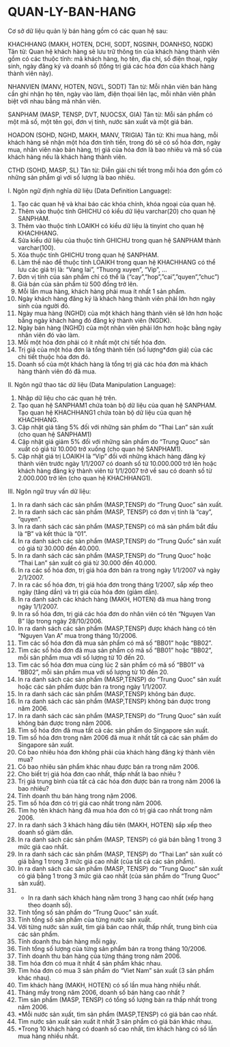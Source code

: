 # QUAN-LY-BAN-HANG
Cơ sở dữ liệu quản lý bán hàng gồm có các quan hệ sau:

KHACHHANG (MAKH, HOTEN, DCHI, SODT, NGSINH, DOANHSO, NGDK)
Tân từ: Quan hệ khách hàng sẽ lưu trữ thông tin của khách hàng thành viên gồm có các thuộc tính: mã khách hàng, họ tên, địa chỉ, số điện thoại, ngày sinh, ngày đăng ký và doanh số (tổng trị giá các hóa đơn của khách hàng thành viên này).

NHANVIEN (MANV, HOTEN, NGVL, SODT)
Tân từ: Mỗi nhân viên bán hàng cần ghi nhận họ tên, ngày vào làm, điện thọai liên lạc, mỗi nhân viên phân biệt với nhau bằng mã nhân viên.

SANPHAM (MASP, TENSP, DVT, NUOCSX, GIA)
Tân từ: Mỗi sản phẩm có một mã số, một tên gọi, đơn vị tính, nước sản xuất và một giá bán.

HOADON (SOHD, NGHD, MAKH, MANV, TRIGIA)
Tân từ: Khi mua hàng, mỗi khách hàng sẽ nhận một hóa đơn tính tiền, trong đó sẽ có số hóa đơn, ngày mua, nhân viên nào bán hàng, trị giá của hóa đơn là bao nhiêu và mã số của khách hàng nếu là khách hàng thành viên.

CTHD (SOHD, MASP, SL)
Tân từ: Diễn giải chi tiết trong mỗi hóa đơn gồm có những sản phẩm gì với số lượng là bao nhiêu.


I. Ngôn ngữ định nghĩa dữ liệu (Data Definition Language):
1.	Tạo các quan hệ và khai báo các khóa chính, khóa ngoại của quan hệ.
2.	Thêm vào thuộc tính GHICHU có kiểu dữ liệu varchar(20) cho quan hệ SANPHAM.
3.	Thêm vào thuộc tính LOAIKH có kiểu dữ liệu là tinyint cho quan hệ KHACHHANG.
4.	Sửa kiểu dữ liệu của thuộc tính GHICHU trong quan hệ SANPHAM thành varchar(100).
5.	Xóa thuộc tính GHICHU trong quan hệ SANPHAM.
6.	Làm thế nào để thuộc tính LOAIKH trong quan hệ KHACHHANG có thể lưu các giá trị là: “Vang lai”, “Thuong xuyen”, “Vip”, …
7.	Đơn vị tính của sản phẩm chỉ có thể là (“cay”,”hop”,”cai”,”quyen”,”chuc”)
8.	Giá bán của sản phẩm từ 500 đồng trở lên.
9.	Mỗi lần mua hàng, khách hàng phải mua ít nhất 1 sản phẩm.
10.	Ngày khách hàng đăng ký là khách hàng thành viên phải lớn hơn ngày sinh của người đó.
11.	Ngày mua hàng (NGHD) của một khách hàng thành viên sẽ lớn hơn hoặc bằng ngày khách hàng đó đăng ký thành viên (NGDK).
12.	Ngày bán hàng (NGHD) của một nhân viên phải lớn hơn hoặc bằng ngày nhân viên đó vào làm.
13.	Mỗi một hóa đơn phải có ít nhất một chi tiết hóa đơn.
14.	Trị giá của một hóa đơn là tổng thành tiền (số lượng*đơn giá) của các chi tiết thuộc hóa đơn đó.
15.	Doanh số của một khách hàng là tổng trị giá các hóa đơn mà khách hàng thành viên đó đã mua.

II. Ngôn ngữ thao tác dữ liệu (Data Manipulation Language):
1.	Nhập dữ liệu cho các quan hệ trên.
2.	Tạo quan hệ SANPHAM1 chứa toàn bộ dữ liệu của quan hệ SANPHAM. Tạo quan hệ KHACHHANG1 chứa toàn bộ dữ liệu của quan hệ KHACHHANG.
3.	Cập nhật giá tăng 5% đối với những sản phẩm do “Thai Lan” sản xuất (cho quan hệ SANPHAM1)
4.	Cập nhật giá giảm 5% đối với những sản phẩm do “Trung Quoc” sản xuất có giá từ 10.000 trở xuống (cho quan hệ SANPHAM1).
5.	Cập nhật giá trị LOAIKH là “Vip” đối với những khách hàng đăng ký thành viên trước ngày 1/1/2007 có doanh số từ 10.000.000 trở lên hoặc khách hàng đăng ký thành viên từ 1/1/2007 trở về sau có doanh số từ 2.000.000 trở lên (cho quan hệ KHACHHANG1).

III. Ngôn ngữ truy vấn dữ liệu:
1.	In ra danh sách các sản phẩm (MASP,TENSP) do “Trung Quoc” sản xuất.
2.	In ra danh sách các sản phẩm (MASP, TENSP) có đơn vị tính là “cay”, ”quyen”.
3.	In ra danh sách các sản phẩm (MASP,TENSP) có mã sản phẩm bắt đầu là “B” và kết thúc là “01”.
4.	In ra danh sách các sản phẩm (MASP,TENSP) do “Trung Quốc” sản xuất có giá từ 30.000 đến 40.000.
5.	In ra danh sách các sản phẩm (MASP,TENSP) do “Trung Quoc” hoặc “Thai Lan” sản xuất có giá từ 30.000 đến 40.000.
6.	In ra các số hóa đơn, trị giá hóa đơn bán ra trong ngày 1/1/2007 và ngày 2/1/2007.
7.	In ra các số hóa đơn, trị giá hóa đơn trong tháng 1/2007, sắp xếp theo ngày (tăng dần) và trị giá của hóa đơn (giảm dần).
8.	In ra danh sách các khách hàng (MAKH, HOTEN) đã mua hàng trong ngày 1/1/2007.
9.	In ra số hóa đơn, trị giá các hóa đơn do nhân viên có tên “Nguyen Van B” lập trong ngày 28/10/2006.
10.	In ra danh sách các sản phẩm (MASP,TENSP) được khách hàng có tên “Nguyen Van A” mua trong tháng 10/2006.
11.	Tìm các số hóa đơn đã mua sản phẩm có mã số “BB01” hoặc “BB02”.
12.	Tìm các số hóa đơn đã mua sản phẩm có mã số “BB01” hoặc “BB02”, mỗi sản phẩm mua với số lượng từ 10 đến 20.
13.	Tìm các số hóa đơn mua cùng lúc 2 sản phẩm có mã số “BB01” và “BB02”, mỗi sản phẩm mua với số lượng từ 10 đến 20.
14.	In ra danh sách các sản phẩm (MASP,TENSP) do “Trung Quoc” sản xuất hoặc các sản phẩm được bán ra trong ngày 1/1/2007.
15.	In ra danh sách các sản phẩm (MASP,TENSP) không bán được.
16.	In ra danh sách các sản phẩm (MASP,TENSP) không bán được trong năm 2006.
17.	In ra danh sách các sản phẩm (MASP,TENSP) do “Trung Quoc” sản xuất không bán được trong năm 2006.
18.	Tìm số hóa đơn đã mua tất cả các sản phẩm do Singapore sản xuất.
19.	Tìm số hóa đơn trong năm 2006 đã mua ít nhất tất cả các sản phẩm do Singapore sản xuất.
20.	Có bao nhiêu hóa đơn không phải của khách hàng đăng ký thành viên mua?
21.	Có bao nhiêu sản phẩm khác nhau được bán ra trong năm 2006.
22.	Cho biết trị giá hóa đơn cao nhất, thấp nhất là bao nhiêu ?
23.	Trị giá trung bình của tất cả các hóa đơn được bán ra trong năm 2006 là bao nhiêu?
24.	Tính doanh thu bán hàng trong năm 2006.
25.	Tìm số hóa đơn có trị giá cao nhất trong năm 2006.
26.	Tìm họ tên khách hàng đã mua hóa đơn có trị giá cao nhất trong năm 2006.
27.	In ra danh sách 3 khách hàng đầu tiên (MAKH, HOTEN) sắp xếp theo doanh số giảm dần.
28.	In ra danh sách các sản phẩm (MASP, TENSP) có giá bán bằng 1 trong 3 mức giá cao nhất.
29.	In ra danh sách các sản phẩm (MASP, TENSP) do “Thai Lan” sản xuất có giá bằng 1 trong 3 mức giá cao nhất (của tất cả các sản phẩm).
30.	In ra danh sách các sản phẩm (MASP, TENSP) do “Trung Quoc” sản xuất có giá bằng 1 trong 3 mức giá cao nhất (của sản phẩm do “Trung Quoc” sản xuất).
31.	* In ra danh sách khách hàng nằm trong 3 hạng cao nhất (xếp hạng theo doanh số).
32.	Tính tổng số sản phẩm do “Trung Quoc” sản xuất.
33.	Tính tổng số sản phẩm của từng nước sản xuất.
34.	Với từng nước sản xuất, tìm giá bán cao nhất, thấp nhất, trung bình của các sản phẩm.
35.	Tính doanh thu bán hàng mỗi ngày.
36.	Tính tổng số lượng của từng sản phẩm bán ra trong tháng 10/2006.
37.	Tính doanh thu bán hàng của từng tháng trong năm 2006.
38.	Tìm hóa đơn có mua ít nhất 4 sản phẩm khác nhau.
39.	Tìm hóa đơn có mua 3 sản phẩm do “Viet Nam” sản xuất (3 sản phẩm khác nhau).
40.	Tìm khách hàng (MAKH, HOTEN) có số lần mua hàng nhiều nhất. 
41.	Tháng mấy trong năm 2006, doanh số bán hàng cao nhất ?
42.	Tìm sản phẩm (MASP, TENSP) có tổng số lượng bán ra thấp nhất trong năm 2006.
43.	*Mỗi nước sản xuất, tìm sản phẩm (MASP,TENSP) có giá bán cao nhất.
44.	Tìm nước sản xuất sản xuất ít nhất 3 sản phẩm có giá bán khác nhau.
45.	*Trong 10 khách hàng có doanh số cao nhất, tìm khách hàng có số lần mua hàng nhiều nhất.
